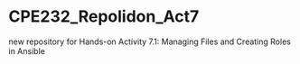 # CPE232_Repolidon_Act7
new repository for Hands-on Activity 7.1: Managing Files and Creating Roles in Ansible
